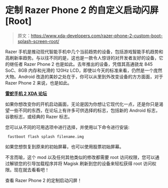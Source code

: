 # 定制 Razer Phone 2 的自定义启动闪屏[Root]

> 原文：<https://www.xda-developers.com/razer-phone-2-custom-boot-splash-screen-root/>

Razer 手机是推动现代智能手机中几个当前趋势的设备，包括游戏智能手机趋势和高刷新率趋势。与以往不同的是，这也是一款令人惊讶的对开发者友好的设备，它的继任者 Razer Phone 2 也是如此。去年推出的设备，凭借其高通骁龙 845 SoC、8GB 内存和光滑的 120Hz LCD，即使以今天的标准来看，仍然是一个庞然大物。Android 改造的美妙之处在于，你可以从里到外改变设备的方方面面，对于 Razer Phone 2 来说，也是如此。

[**雷蛇手机 2 XDA 论坛**](https://forum.xda-developers.com/razer-phone-2/)

如果你想改变你的开机启动画面，无论是因为你想让它现代化一点，还是你只是渴望一些不同的东西，在论坛上有许多可供选择的标志，包括新的 Android 标志，谷歌标志，或经典的 Razer 标志。

您可以从不同的可用选项中进行选择，并使用以下命令进行安装:

```
 fastboot flash splash filename.img 
```

如果您想恢复到原来的初始屏幕，也可以使用股票初始屏幕。

不言而喻，这个 mod 以及任何其他类似的修改都需要 root 访问权限，您可以通过解锁您的引导加载程序并将 Magisk 刷新到您的设备来轻松获得 root 访问权限。现在就去看看吧！

查看 Razer Phone 2 的定制启动闪屏！